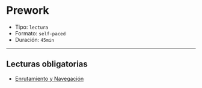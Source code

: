 # Prework

* Tipo: `lectura`
* Formato: `self-paced`
* Duración: `45min`

***

## Lecturas obligatorias

* [Enrutamiento y Navegación](https://angular.io/guide/router)
